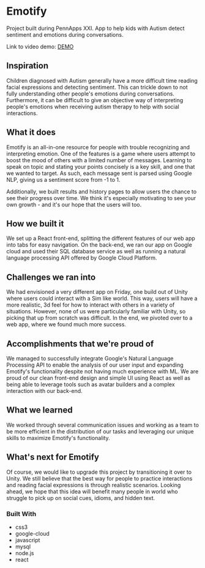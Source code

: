 # Emotify
Project built during PennApps XXI. App to help kids with Autism detect sentiment and emotions during conversations.

Link to video demo: [DEMO](https://youtu.be/9WZteVpljoQ)

## Inspiration
Children diagnosed with Autism generally have a more difficult time reading facial expressions and detecting sentiment. This can trickle down to not fully understanding other people's emotions during conversations. Furthermore, it can be difficult to give an objective way of interpreting people's emotions when receiving autism therapy to help with social interactions.

## What it does
Emotify is an all-in-one resource for people with trouble recognizing and interpreting emotion. One of the features is a game where users attempt to boost the mood of others with a limited number of messages. Learning to speak on topic and stating your points concisely is a key skill, and one that we wanted to target. As such, each message sent is parsed using Google NLP, giving us a sentiment score from -1 to 1.

Additionally, we built results and history pages to allow users the chance to see their progress over time. We think it's especially motivating to see your own growth - and it's our hope that the users will too.

## How we built it
We set up a React front-end, splitting the different features of our web app into tabs for easy navigation. On the back-end, we ran our app on Google cloud and used their SQL database service as well as running a natural language processing API offered by Google Cloud Platform.

## Challenges we ran into
We had envisioned a very different app on Friday, one build out of Unity where users could interact with a Sim like world. This way, users will have a more realistic, 3d feel for how to interact with others in a variety of situations. However, none of us were particularly familiar with Unity, so picking that up from scratch was difficult. In the end, we pivoted over to a web app, where we found much more success.

## Accomplishments that we're proud of
We managed to successfully integrate Google's Natural Language Processing API to enable the analysis of our user input and expanding Emotify's functionality despite not having much experience with ML. We are proud of our clean front-end design and simple UI using React as well as being able to leverage tools such as avatar builders and a complex interaction with our back-end.

## What we learned
We worked through several communication issues and working as a team to be more efficient in the distribution of our tasks and leveraging our unique skills to maximize Emotify's functionality.

## What's next for Emotify
Of course, we would like to upgrade this project by transitioning it over to Unity. We still believe that the best way for people to practice interactions and reading facial expressions is through realistic scenarios. Looking ahead, we hope that this idea will benefit many people in world who struggle to pick up on social cues, idioms, and hidden text.

### Built With
 - css3
 - google-cloud
 - javascript
 - mysql
 - node.js
 - react
